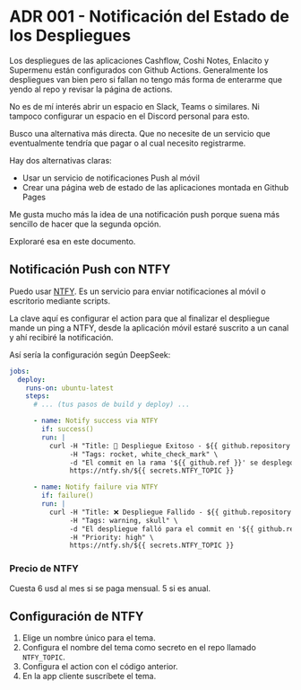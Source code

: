 # ADR 001 - Notificación del Estado de los Despliegues

Los despliegues de las aplicaciones Cashflow, Coshi Notes, Enlacito y Supermenu están configurados con Github Actions. Generalmente los despliegues van bien pero si fallan no tengo más forma de enterarme que yendo al repo y revisar la página de actions.

No es de mí interés abrir un espacio en Slack, Teams o similares. Ni tampoco configurar un espacio en el Discord personal para esto.

Busco una alternativa más directa. Que no necesite de un servicio que eventualmente tendría que pagar o al cual necesito registrarme.

Hay dos alternativas claras:

- Usar un servicio de notificaciones Push al móvil
- Crear una página web de estado de las aplicaciones montada en Github Pages

Me gusta mucho más la idea de una notificación push porque suena más sencillo de hacer que la segunda opción.

Exploraré esa en este documento.

## Notificación Push con NTFY

Puedo usar [NTFY](https://ntfy.sh/). Es un servicio para enviar notificaciones al móvil o escritorio mediante scripts.

La clave aquí es configurar el action para que al finalizar el despliegue mande un ping a NTFY, desde la aplicación móvil estaré suscrito a un canal y ahí recibiré la notificación.

Así sería la configuración según DeepSeek:
```yaml
jobs:
  deploy:
    runs-on: ubuntu-latest
    steps:
      # ... (tus pasos de build y deploy) ...

      - name: Notify success via NTFY
        if: success()
        run: |
          curl -H "Title: 🚀 Despliegue Exitoso - ${{ github.repository }}" \
               -H "Tags: rocket, white_check_mark" \
               -d "El commit en la rama '${{ github.ref }}' se desplegó correctamente. Ver workflow: ${{ github.server_url }}/${{ github.repository }}/actions/runs/${{ github.run_id }}" \
               https://ntfy.sh/${{ secrets.NTFY_TOPIC }}

      - name: Notify failure via NTFY
        if: failure()
        run: |
          curl -H "Title: ❌ Despliegue Fallido - ${{ github.repository }}" \
               -H "Tags: warning, skull" \
               -d "El despliegue falló para el commit en '${{ github.ref }}'. Ver logs: ${{ github.server_url }}/${{ github.repository }}/actions/runs/${{ github.run_id }}" \
               -H "Priority: high" \
               https://ntfy.sh/${{ secrets.NTFY_TOPIC }}
```

### Precio de NTFY

Cuesta 6 usd al mes si se paga mensual. 5 si es anual.

## Configuración de NTFY

1. Elige un nombre único para el tema.
2. Configura el nombre del tema como secreto en el repo llamado `NTFY_TOPIC`.
3. Configura el action con el código anterior.
4. En la app cliente suscríbete el tema.